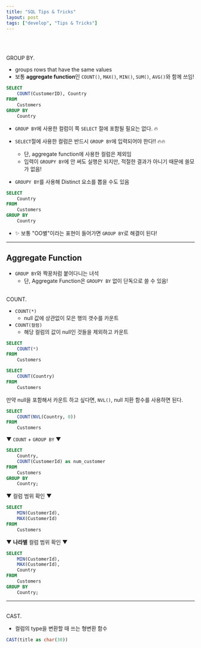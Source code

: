 ```yaml
---
title: "SQL Tips & Tricks"
layout: post
tags: ["develop", "Tips & Tricks"]
---
```


<br/>

<br><span class="statement-title">GROUP BY.</span><br>

- groups rows that have the same values
- 보통 **aggregate function**인 `COUNT()`, `MAX()`, `MIN()`, `SUM()`, `AVG()`와 함께 쓰임!

``` sql
SELECT
    COUNT(CustomerID), Country
FROM
    Customers
GROUP BY
    Country
```

-  `GROUP BY`에 사용한 컬럼이 쪽 `SELECT` 절에 포함될 필요는 없다. 🔥
- `SELECT`절에 사용한 컬럼은 반드시 `GROUP BY`에 입력되어야 한다!! 🔥🔥
  - 단, aggregate function에 사용한 컬럼은 제외임
  - 입력이 `GROUPY BY`에 안 써도 실행은 되지만, 적절한 결과가 아니기 때문에 쓸모가 없음!

- `GROUPY BY`를 사용해 Distinct 요소를 뽑을 수도 있음

``` sql
SELECT
    Country
FROM
    Customers
GROUP BY
    Country
```

- ✨ 보통 "OO별"이라는 표현이 들어가면 `GROUP BY`로 해결이 된다!

<hr/>

## Aggregate Function

- `GROUP BY`와 짝꿍처럼 붙어다니는 녀석
  - 단, Aggregate Function은 `GROUPY BY` 없이 단독으로 쓸 수 있음!

<br><span class="statement-title">COUNT.</span><br>

- `COUNT(*)`
  - null 값에 상관없이 모은 행의 갯수를 카운트
- `COUNT(컬럼)`
  - 해당 컬럼의 값이 null인 것들을 제외하고 카운트

``` sql
SELECT
    COUNT(*)
FROM
    Customers
```

``` sql
SELECT
    COUNT(Country)
FROM
    Customers
```

만약 null을 포함해서 카운트 하고 싶다면, `NVL()`, null 치환 함수를 사용하면 된다.

``` sql
SELECT
    COUNT(NVL(Country, 0))
FROM
    Customers
```

▼ `COUNT` + `GROUP BY` ▼

``` sql
SELECT 
    Country, 
    COUNT(CustomerId) as num_customer
FROM 
    Customers
GROUP BY 
    Country;
```

▼ 컬럼 범위 확인 ▼

``` sql
SELECT 
    MIN(CustomerId), 
    MAX(CustomerId)
FROM 
    Customers
```

▼ **나라별** 컬럼 범위 확인 ▼

``` sql
SELECT 
    MIN(CustomerId), 
    MAX(CustomerId), 
    Country
FROM 
    Customers
GROUP BY 
    Country;
```

<hr/>

<br><span class="statement-title">CAST.</span><br>

- 컬럼의 type을 변환할 때 쓰는 형변환 함수

``` sql
CAST(title as char(30))
```


